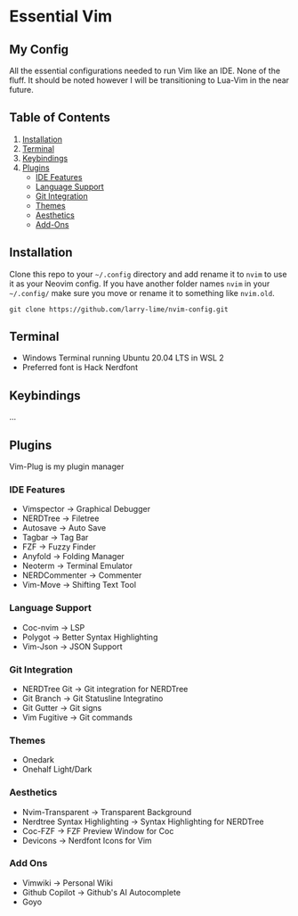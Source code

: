 # Essential Vim

## My Config
All the essential configurations needed to run Vim like an IDE. None of the fluff. It should be noted however I will be transitioning to Lua-Vim in the near future.

## Table of Contents
1. [Installation](#installation)
2. [Terminal](#terminal)
3. [Keybindings](#keybindings)
4. [Plugins](#plugins)
    - [IDE Features](#ide-features)
    - [Language Support](#language-support)
    - [Git Integration](#git-integration)
    - [Themes](#themes)
    - [Aesthetics](#aesthetics)
    - [Add-Ons](#add-ons)

## Installation
Clone this repo to your `~/.config` directory and add rename it to `nvim` to use it as your Neovim config. If you have another folder names `nvim` in your `~/.config/` make sure you move or rename it to something like `nvim.old`.
```
git clone https://github.com/larry-lime/nvim-config.git
```

## Terminal 
- Windows Terminal running Ubuntu 20.04 LTS in WSL 2
- Preferred font is Hack Nerdfont

## Keybindings
...

## Plugins
Vim-Plug is my plugin manager

### IDE Features
- Vimspector -> Graphical Debugger
- NERDTree -> Filetree
- Autosave -> Auto Save
- Tagbar -> Tag Bar
- FZF -> Fuzzy Finder
- Anyfold -> Folding Manager
- Neoterm -> Terminal Emulator
- NERDCommenter -> Commenter
- Vim-Move -> Shifting Text Tool

### Language Support
- Coc-nvim -> LSP
- Polygot -> Better Syntax Highlighting
- Vim-Json -> JSON Support

### Git Integration
- NERDTree Git -> Git integration for NERDTree
- Git Branch -> Git Statusline Integratino
- Git Gutter -> Git signs
- Vim Fugitive -> Git commands

### Themes
- Onedark
- Onehalf Light/Dark

### Aesthetics
- Nvim-Transparent -> Transparent Background
- Nerdtree Syntax Highlighting -> Syntax Highlighting for NERDTree
- Coc-FZF -> FZF Preview Window for Coc 
- Devicons -> Nerdfont Icons for Vim

    
### Add Ons
- Vimwiki -> Personal Wiki
- Github Copilot -> Github's AI Autocomplete
- Goyo



